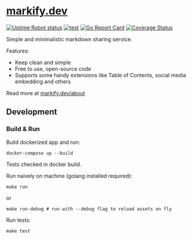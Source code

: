 # [markify.dev](https://markify.dev)

[![Uptime Robot status](https://img.shields.io/uptimerobot/status/m784426448-74cf1366e423303b7543bc6f?label=markify.dev)](https://markify.dev)
[![test](https://github.com/vdimir/markify/workflows/test/badge.svg)](https://github.com/vdimir/markify/actions?query=workflow%3Atest)
[![Go Report Card](https://goreportcard.com/badge/github.com/vdimir/markify)](https://goreportcard.com/report/github.com/vdimir/markify)
[![Coverage Status](https://coveralls.io/repos/github/vdimir/markify/badge.svg)](https://coveralls.io/github/vdimir/markify)

Simple and minimalistic markdown sharing service.

Features:
* Keep clean and simple
* Free to use, open-source code
* Supports some handy extensions like Table of Contents, social media embedding and others

Read more at [markify.dev/about](https://markify.dev/about)

## Development

### Build & Run

Build dockerized app and run:
```
docker-compose up --build
```
Tests checked in docker build.

Run naively on machine (golang installed required):
```
make run
```
or
```
make run-debug # run with --debug flag to reload assets on fly
```

Run tests:
```
make test
```

